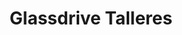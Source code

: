 ---
title: "Glassdrive Talleres"
url: /mojacar/glassdrive-talleres/
shop: reparación de automóviles
---